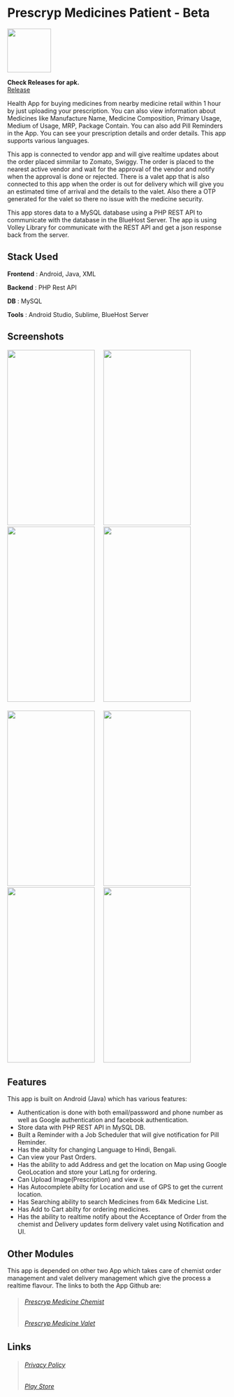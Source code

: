 # Prescryp Medicines Patient - Beta

<img src="https://github.com/mmitrasish/prescryp-medicine-patient/blob/master/app/src/main/res/drawable/logo_256px.png" width="100" height="100">

**Check Releases for apk.** <br/>
[Release](https://github.com/mmitrasish/prescryp-medicine-patient/releases/tag/Beta-1.0.0)

Health App for buying medicines from nearby medicine retail within 1 hour by just uploading your prescription. You can also view information about Medicines like Manufacture Name, Medicine Composition, Primary Usage, Medium of Usage, MRP, Package Contain. You can also add Pill Reminders in the App. You can see your prescription details and order details. This app supports various languages.

This app is connected to vendor app and will give realtime updates about the order placed simmilar to Zomato, Swiggy. The order is placed to the nearest active vendor and wait for the approval of the vendor and notify when the approval is done or rejected. There is a valet app that is also connected to this app when the order is out for delivery which will give you an estimated time of arrival and the details to the valet. Also there a OTP generated for the valet so there no issue with the medicine security.

This app stores data to a MySQL database using a PHP REST API to communicate with the database in the BlueHost Server. The app is using Volley Library for communicate with the REST API and get a json response back from the server.

## Stack Used

**Frontend** : Android, Java, XML

**Backend** : PHP Rest API

**DB** : MySQL

**Tools** : Android Studio, Sublime, BlueHost Server

## Screenshots

<img src="https://raw.githubusercontent.com/mmitrasish/prescryp-patient/master/screenshots/screenshot4.webp" width="200" height="400"> &nbsp;&nbsp;&nbsp; <img src="https://raw.githubusercontent.com/mmitrasish/prescryp-patient/master/screenshots/screenshot1.webp" width="200" height="400"> &nbsp;&nbsp;&nbsp; <img src="https://raw.githubusercontent.com/mmitrasish/prescryp-patient/master/screenshots/screenshot6.webp" width="200" height="400"> &nbsp;&nbsp;&nbsp; <img src="https://raw.githubusercontent.com/mmitrasish/prescryp-patient/master/screenshots/screenshot2.webp" width="200" height="400"> <br/><br/><img src="https://raw.githubusercontent.com/mmitrasish/prescryp-patient/master/screenshots/screenshot3.webp" width="200" height="400"> &nbsp;&nbsp;&nbsp; <img src="https://raw.githubusercontent.com/mmitrasish/prescryp-patient/master/screenshots/screenshot5.webp" width="200" height="400"> &nbsp;&nbsp;&nbsp; <img src="https://raw.githubusercontent.com/mmitrasish/prescryp-patient/master/screenshots/screenshot7.webp" width="200" height="400">
&nbsp;&nbsp;&nbsp; <img src="https://raw.githubusercontent.com/mmitrasish/prescryp-patient/master/screenshots/screenshot8.webp" width="200" height="400">

## Features

This app is built on Android (Java) which has various features:

- Authentication is done with both email/password and phone number as well as Google authentication and facebook authentication.
- Store data with PHP REST API in MySQL DB.
- Built a Reminder with a Job Scheduler that will give notification for Pill Reminder.
- Has the abilty for changing Language to Hindi, Bengali.
- Can view your Past Orders.
- Has the ability to add Address and get the location on Map using Google GeoLocation and store your LatLng for ordering.
- Can Upload Image(Prescription) and view it.
- Has Autocomplete abilty for Location and use of GPS to get the current location.
- Has Searching ability to search Medicines from 64k Medicine List.
- Has Add to Cart abilty for ordering medicines.
- Has the ability to realtime notify about the Acceptance of Order from the chemist and Delivery updates form delivery valet using Notification and UI.

## Other Modules

This app is depended on other two App which takes care of chemist order management and valet delivery management which give the process a realtime flavour. The links to both the App Github are:

> ###### [Prescryp Medicine Chemist](https://github.com/mmitrasish/prescryp-medicine-chemist)
> ###### [Prescryp Medicine Valet](https://github.com/mmitrasish/prescryp-medicine-valet)

## Links

> ###### [Privacy Policy](https://prescryp-medicines-p.flycricket.io/privacy.html)
> ###### [Play Store](https://play.google.com/store/apps/details?id=com.prescywallet.presdigi)
